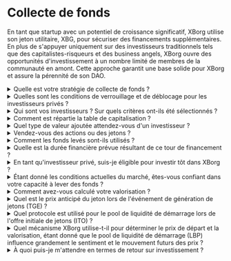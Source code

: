 # Collecte de fonds

En tant que startup avec un potentiel de croissance significatif, XBorg utilise son jeton utilitaire, XBG, pour sécuriser des financements supplémentaires. En plus de s'appuyer uniquement sur des investisseurs traditionnels tels que des capitalistes-risqueurs et des business angels, XBorg ouvre des opportunités d'investissement à un nombre limité de membres de la communauté en amont. Cette approche garantit une base solide pour XBorg et assure la pérennité de son DAO.

<details>

<summary>Quelle est votre stratégie de collecte de fonds ?</summary>

Notre objectif en matière de levée de capitaux est de faciliter la croissance et de couvrir les dépenses mensuelles de l'équipe. Nous veillons à ne pas lever trop de fonds et privilégions la valeur plutôt que la quantité de capitaux. À l'heure actuelle, XBorg dispose d'une position financière solide, avec une autonomie de trésorerie de 20 mois, et il n'y a donc pas de besoin urgent de lever des fonds supplémentaires.

#### Tour stratégique

* Date : été 2022
* Montant levé : 1 million de dollars
* Valorisation : 25 millions de dollars

#### Tour d'amorçage

* Date : avril-septembre 2023
* Montant : 5 millions de dollars
* Valorisation : 45-55 millions de dollars

Alors que nous nous préparons à lancer notre jeton, notre plan actuel ne prévoit pas de lever des fonds supplémentaires. Cependant, nous restons ouverts à l'ajustement de notre stratégie en fonction de la traction que nous observons avec le protocole et des besoins potentiels en termes de recrutement supplémentaire. En fin de compte, nous déciderons en fonction de ce qui est le mieux pour la croissance à long terme et le succès de XBorg.

</details>

<details>

<summary>Quelles sont les conditions de verrouillage et de déblocage pour les investisseurs privés ?</summary>

Les investisseurs privés auront 10 % de leurs jetons débloqués lors de l'événement de génération de jetons (TGE), suivis d'une période de blocage de 3 mois. Après la période de blocage, les jetons restants seront débloqués progressivement sur une période de 18 mois.

Il est important de rappeler que notre approche peut être modifiée en fonction des exigences spécifiques des plateformes d'échange avec lesquelles nous collaborons. Il n'est pas rare que les plateformes de premier plan aient leur mot à dire sur l'économie des jetons et le calendrier de verrouillage/déblocage d'un jeton donné, et nous pourrions être amenés à ajuster notre stratégie pour répondre à leurs normes.

</details>

<details>

<summary>Qui sont vos investisseurs ? Sur quels critères ont-ils été sélectionnés ?</summary>

Nous avons été méticuleux dans la sélection de nos investisseurs pour le tour de financement initial, en privilégiant ceux qui apportent plus que du capital financier, mais qui ajoutent également de la valeur à XBorg de différentes manières significatives. Nos investisseurs proviennent de divers horizons, notamment :

* Aave et Lens Protocol : des professionnels de ces entreprises apportent une expertise approfondie en matière de technologie blockchain et de cryptomonnaie.
* Yield Guild Games : une expérience dans les économies virtuelles et les jeux basés sur la blockchain.
* ESL/Face it, Faze, G2 : ils représentent certains des plus grands noms de l'industrie de l'esport, offrant des informations et des réseaux dans le domaine du jeu compétitif.
* Ethereum France, Consensys : ces contributeurs possèdent une connaissance approfondie d'Ethereum et du développement blockchain.
* French Esports : apporte une solide compréhension du paysage de l'esport en France.
* Savvy Games : des experts en développement et en stratégie de jeux.

</details>

<details>

<summary>Comment est répartie la table de capitalisation ?</summary>

Pour le tour stratégique, nous avons mis en place un plafond de 50 000 dollars par ticket d'investissement afin d'assurer une répartition équitable sur la table de capitalisation.

</details>

<details>

<summary>Quel type de valeur ajoutée attendez-vous d'un investisseur ?</summary>

Un investisseur peut apporter une valeur significative à XBorg en fournissant des conseils stratégiques, un mentorat et un soutien financier au-delà de l'investissement initial. Les investisseurs peuvent offrir des informations sur le paysage concurrentiel, les tendances de l'industrie et les opportunités de croissance potentielles qui peuvent ne pas être immédiatement évidentes pour l'équipe XBorg. Ils peuvent également fournir un accès à leurs réseaux et ressources, y compris des introductions à des partenaires potentiels, des conseillers et des clients. Cela peut aider XBorg à développer sa base d'utilisateurs, à établir des partenariats et à étendre sa portée sur le marché.

Au-delà du soutien financier, les investisseurs peuvent également apporter une crédibilité et une validation à XBorg, ce qui peut être essentiel dans une industrie concurrentielle et en constante évolution. Cela peut aider XBorg à se démarquer de ses pairs, à attirer des investissements supplémentaires et à construire une solide réputation de marque.

Dans l'ensemble, les investisseurs peuvent offrir une richesse de connaissances, d'expertise et de ressources pour aider XBorg à réussir à long terme. Ils peuvent apporter une valeur au-delà du simple capital et aider XBorg à relever les défis d'une industrie dynamique et en constante évolution.

</details>

<details>

<summary>Vendez-vous des actions ou des jetons ?</summary>

À ce jour, XBorg n'a vendu que des jetons sans offrir de vente d'actions. Actuellement, les seuls actionnaires de l'entreprise sont SwissBorg et le fondateur de XBorg. Cette approche a été délibérément choisie pour garantir une concentration optimale sur l'accumulation de valeur pour l'entreprise sans diluer l'attention ou les ressources en distribuant des actions.

</details>

<details>

<summary>Comment les fonds levés sont-ils utilisés ?</summary>

Nous levons un tour d'amorçage de 5 millions de dollars. Les fonds levés seront répartis comme suit et dépensés sur trois ans.

* Développement technique : 60 % (3 000 000 $) des fonds seront alloués au développement technique et aux coûts d'infrastructure. Cela représente le coût de 10 ingénieurs à temps plein pendant trois ans, avec un salaire moyen du marché de 7 000 $ par mois.
* Marketing : 20 % (1 000 000 $) des fonds seront alloués aux dépenses de marketing, aux campagnes d'influenceurs, aux relations publiques, aux opportunités de parrainage et aux événements.
* Liquidité et inscription sur les plateformes d'échange : 10 % (500 000 $) des fonds seront alloués aux paiements d'inscription sur les plateformes d'échange et à la fourniture de liquidité.
* Frais de fonctionnement : 10 % (500 000 $) des fonds seront alloués aux frais de location de bureaux, aux frais juridiques et aux abonnements logiciels.
* La trésorerie actuelle couvre les coûts de ressources humaines non techniques.

</details>

<details>

<summary>Quelle est la durée financière prévue résultant de ce tour de financement ?</summary>

Les fonds levés lors de ce tour devraient fournir à XBorg une durée financière d'environ trois ans. Cela signifie que nous prévoyons que les ressources obtenues soutiendront nos opérations et nos stratégies de croissance pendant cette période.

</details>

<details>

<summary>En tant qu'investisseur privé, suis-je éligible pour investir tôt dans XBorg ?</summary>

XBorg propose des opportunités d'investissement anticipé principalement aux investisseurs stratégiques ayant une expérience approfondie dans les jeux, l'esport et/ou l'industrie du divertissement. En dehors de la collecte de fonds communautaire, si vous ne répondez pas à ces critères, il se peut que l'investissement anticipé ne soit pas possible. Cependant, une fois que nous atteindrons la phase de collecte de fonds publique, elle sera ouverte à tous les investisseurs intéressés, indépendamment de leur parcours ou de leur expertise.

</details>

<details>

<summary>Étant donné les conditions actuelles du marché, êtes-vous confiant dans votre capacité à lever des fonds ?</summary>

À ce jour, XBorg a suscité un intérêt significatif de la part des capitalistes-risqueurs et des business angels, ce qui a généré environ 1,5 million de dollars de financement potentiel pour le tour d'amorçage. Notre équipe reconnaît que notre capacité à attirer des investisseurs dépend de notre capacité à démontrer des progrès dans l'exécution de notre feuille de route et à gagner en traction sur le marché. Bien que nous restions déterminés à sécuriser des financements, notre approche privilégie l'attraction d'investisseurs de haute qualité plutôt que l'accumulation d'un investissement important.

</details>

<details>

<summary>Comment avez-vous calculé votre valorisation ?</summary>

Notre valorisation est basée sur des comparables. La liste des projets comparables peut être consultée [ici](https://docs.google.com/spreadsheets/d/11sEz9B5ruauiKs3jPzSYJAc9VVpLu7QKnZHOLvxK_ws/edit?usp=sharing).

À ce stade du développement de notre entreprise, l'utilisation de méthodes de valorisation traditionnelles basées sur les multiples de bénéfices, les flux de trésorerie actualisés, la valeur comptable ou la valeur de liquidation ne fournirait pas une image complète ou précise de la valorisation de XBorg. En tant que startup naissante évoluant dans le domaine hautement dynamique et en constante évolution de GameFi et SocialFi, notre valeur est largement déterminée par des facteurs plus intangibles tels que notre technologie, l'expertise de notre équipe et le potentiel du marché. Par conséquent, notre équipe adopte une approche plus holistique de la valorisation qui intègre diverses mesures et tient compte des caractéristiques uniques de notre industrie et de notre entreprise.

Dans le cadre de notre processus de due diligence, notre équipe a analysé des projets comparables dans les domaines de GameFi et SocialFi, en tenant compte de la valeur de négociation actuelle de jetons similaires et des résultats des derniers tours de financement. Bien que ces facteurs aient joué un rôle dans la détermination de notre stratégie globale, nous reconnaissons également que d'autres variables, telles que la traction actuelle sur le marché, peuvent influencer l'appétit des investisseurs. En fin de compte, nous avons déterminé qu'une valorisation de 45 millions de dollars représentait le meilleur compromis entre l'attraction d'investisseurs de haute qualité et la génération d'un intérêt global suffisant pour l'investissement.

</details>

<details>

<summary>Quel est le prix anticipé du jeton lors de l'événement de génération de jetons (TGE) ?</summary>

La collecte de fonds publique sera facilitée par le biais d'un pool de liquidité Balancer, avec un prix de départ des jetons fixé à 0,5 $. Le pool commencera avec un ratio de pondération de 96:4 et s'équilibrera progressivement pour atteindre un ratio de 50:50 sur une période de 72 heures. Cependant, il est important de noter que ce prix initial et cette structure de pondération peuvent être modifiés, conformément aux conditions et exigences spécifiques des futures plateformes d'échange avec lesquelles XBorg collabore.

</details>

<details>

<summary>Quel protocole est utilisé pour le pool de liquidité de démarrage lors de l'offre initiale de jetons (ITO) ?</summary>

Le pool de liquidité de démarrage lors de notre offre initiale de jetons utilise le protocole Balancer.

</details>

<details>

<summary>Quel mécanisme XBorg utilise-t-il pour déterminer le prix de départ et la valorisation, étant donné que le pool de liquidité de démarrage (LBP) influence grandement le sentiment et le mouvement futurs des prix ?</summary>

Le pool de liquidité de démarrage (LBP) sert de mécanisme clé pour faciliter un processus de découverte des prix fluide pour le jeton. Il permet une évaluation équitable et efficace basée sur le marché, offrant un équilibre naturel et dynamique entre l'offre et la demande. Vous pouvez en savoir plus sur les LBPs [ici](https://docs.balancer.fi/concepts/pools/liquidity-bootstrapping.html#mental-model).

</details>

<details>

<summary>À quoi puis-je m'attendre en termes de retour sur investissement ?</summary>

Bien que les jetons XBG devraient être proposés à un prix plus élevé après le tour d'amorçage, il est crucial de comprendre que les investissements comportent des risques inhérents et que nous ne pouvons pas garantir un retour sur investissement positif. Comme tout investissement, la performance des jetons XBG est soumise aux conditions du marché et à d'autres facteurs pouvant influencer leur valeur.

</details>

&#x20;